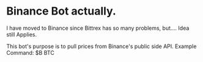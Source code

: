 # Binance Bot actually. 

I have moved to Binance since Bittrex has so many problems, but.... Idea still Applies. 

This bot's purpose is to pull prices from Binance's public side API. 
Example Command: $B BTC
